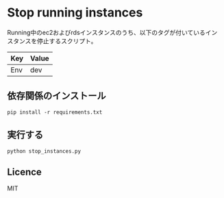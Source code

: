 # Stop running instances
Running中のec2およびrdsインスタンスのうち、以下のタグが付いているインスタンスを停止するスクリプト。  

| Key | Value | 
| -- | -- |
| Env | dev |

## 依存関係のインストール

```
pip install -r requirements.txt
```

## 実行する

```
python stop_instances.py
```

## Licence
MIT

